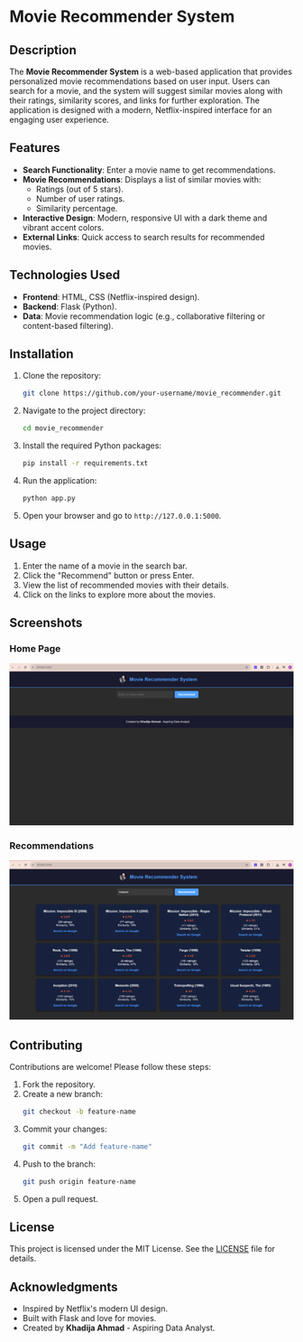 # Movie Recommender System

## Description

The **Movie Recommender System** is a web-based application that provides personalized movie recommendations based on user input. Users can search for a movie, and the system will suggest similar movies along with their ratings, similarity scores, and links for further exploration. The application is designed with a modern, Netflix-inspired interface for an engaging user experience.

## Features

- **Search Functionality**: Enter a movie name to get recommendations.
- **Movie Recommendations**: Displays a list of similar movies with:
  - Ratings (out of 5 stars).
  - Number of user ratings.
  - Similarity percentage.
- **Interactive Design**: Modern, responsive UI with a dark theme and vibrant accent colors.
- **External Links**: Quick access to search results for recommended movies.

## Technologies Used

- **Frontend**: HTML, CSS (Netflix-inspired design).
- **Backend**: Flask (Python).
- **Data**: Movie recommendation logic (e.g., collaborative filtering or content-based filtering).

## Installation

1. Clone the repository:
   ```bash
   git clone https://github.com/your-username/movie_recommender.git
   ```
2. Navigate to the project directory:
   ```bash
   cd movie_recommender
   ```
3. Install the required Python packages:
   ```bash
   pip install -r requirements.txt
   ```
4. Run the application:
   ```bash
   python app.py
   ```
5. Open your browser and go to `http://127.0.0.1:5000`.

## Usage

1. Enter the name of a movie in the search bar.
2. Click the "Recommend" button or press Enter.
3. View the list of recommended movies with their details.
4. Click on the links to explore more about the movies.

## Screenshots

### Home Page
![Home Page](static/screenshots/home_page.png)

### Recommendations
![Recommendations](static/screenshots/recommendations.png)

## Contributing

Contributions are welcome! Please follow these steps:

1. Fork the repository.
2. Create a new branch:
   ```bash
   git checkout -b feature-name
   ```
3. Commit your changes:
   ```bash
   git commit -m "Add feature-name"
   ```
4. Push to the branch:
   ```bash
   git push origin feature-name
   ```
5. Open a pull request.

## License

This project is licensed under the MIT License. See the [LICENSE](LICENSE) file for details.

## Acknowledgments

- Inspired by Netflix's modern UI design.
- Built with Flask and love for movies.
- Created by **Khadija Ahmad** - Aspiring Data Analyst.
